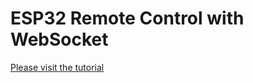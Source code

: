 # ESP32 Remote Control with WebSocket

[Please visit the tutorial][tutorial]


[tutorial]: https://m1cr0lab-esp32.github.io/remote-control-with-websocket/
